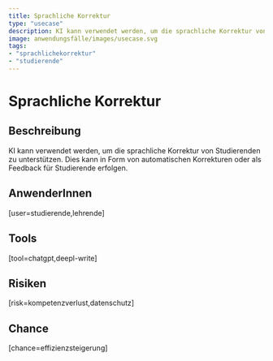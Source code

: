 ```yaml
---
title: Sprachliche Korrektur
type: "usecase"
description: KI kann verwendet werden, um die sprachliche Korrektur von Studierenden zu unterstützen. Dies kann in Form von automatischen Korrekturen oder als Feedback für Studierende erfolgen.
image: anwendungsfälle/images/usecase.svg
tags:
- "sprachlichekorrektur"
- "studierende"
---
```


# Sprachliche Korrektur

## Beschreibung

KI kann verwendet werden, um die sprachliche Korrektur von Studierenden zu unterstützen. Dies kann in Form von automatischen Korrekturen oder als Feedback für Studierende erfolgen.

## AnwenderInnen

[user=studierende,lehrende]


## Tools

[tool=chatgpt,deepl-write]


## Risiken

[risk=kompetenzverlust,datenschutz]


## Chance

[chance=effizienzsteigerung]
